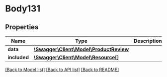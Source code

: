 # Body131

## Properties
Name | Type | Description | Notes
------------ | ------------- | ------------- | -------------
**data** | [**\Swagger\Client\Model\ProductReview**](ProductReview.md) |  | [optional] 
**included** | [**\Swagger\Client\Model\Resource[]**](Resource.md) |  | [optional] 

[[Back to Model list]](../../README.md#documentation-for-models) [[Back to API list]](../../README.md#documentation-for-api-endpoints) [[Back to README]](../../README.md)

